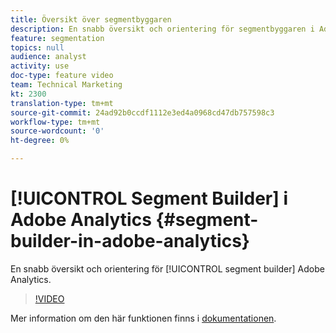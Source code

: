 ```yaml
---
title: Översikt över segmentbyggaren
description: En snabb översikt och orientering för segmentbyggaren i Adobe Analytics.
feature: segmentation
topics: null
audience: analyst
activity: use
doc-type: feature video
team: Technical Marketing
kt: 2300
translation-type: tm+mt
source-git-commit: 24ad92b0ccdf1112e3ed4a0968cd47db757598c3
workflow-type: tm+mt
source-wordcount: '0'
ht-degree: 0%

---
```



# [!UICONTROL Segment Builder] i Adobe Analytics {#segment-builder-in-adobe-analytics}

En snabb översikt och orientering för [!UICONTROL segment builder] Adobe Analytics.

>[!VIDEO](https://video.tv.adobe.com/v/25404/?quality=12)

Mer information om den här funktionen finns i [dokumentationen](https://marketing.adobe.com/resources/help/en_US/analytics/segment/index.html?f=seg_build_ui).
